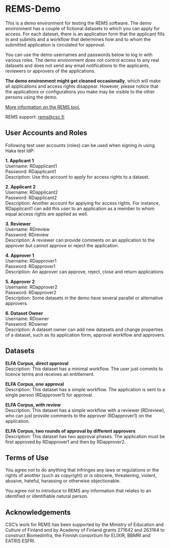 # REMS-Demo

This is a demo environment for testing the REMS software. The demo environment has a couple of fictional datasets to which you can apply for access. For each dataset, there is an application form that the applicant fills in and submits and a workflow that determines how and to whom the submitted application is circulated for approval.

You can use the demo usernames and passwords below to log in with various roles. The demo environment does not control access to any real datasets and does not send any email notifications to the applicants, reviewers or approvers of the applications.

**The demo environment might get cleaned occasionally**, which will make all applications and access rights disappear. However, please notice that the applications or configurations you make may be visible to the other persons using the demo.

[More information on the REMS tool.](http://www.csc.fi/rems)

REMS support: rems@csc.fi

## User Accounts and Roles

Following test user accounts (roles) can be used when signing in using Haka test IdP:

**1. Applicant 1**<br/>
Username: RDapplicant1<br/>
Password: RDapplicant1<br/>
Description: Use this account to apply for access rights to a dataset.

**2. Applicant 2**<br/>
Username: RDapplicant2<br/>
Password: RDapplicant2<br/>
Description: Another account for applying for access rights. For instance, RDapplicant1 can add this user to an application as a member to whom equal access rights are applied as well.

**3. Reviewer**<br/>
Username: RDreview<br/>
Password: RDreview<br/>
Description: A reviewer can provide comments on an application to the approver but cannot approve or reject the application.

**4. Approver 1**<br/>
Username: RDapprover1<br/>
Password: RDapprover1<br/>
Description: An approver can approve, reject, close and return applications

**5. Approver 2**<br/>
Username: RDapprover2<br/>
Password: RDapprover2<br/>
Description: Some datasets in the demo have several parallel or alternative approvers.

**6. Dataset Owner**<br/>
Username: RDowner<br/>
Password: RDowner<br/>
Description: A dataset owner can add new datasets and change properties of a dataset, such as its application form, approval workflow and approvers.

## Datasets

**ELFA Corpus, direct approval**<br/>
Description: This dataset has a minimal workflow. The user just commits to licence terms and receives an entitlement.

**ELFA Corpus, one approval**<br/>
Description: This dataset has a simple workflow. The application is sent to a single person (RDapprover1) for approval.

**ELFA Corpus, with review**<br/>
Description: This dataset has a simple workflow with a reviewer (RDreview), who can just provide comments to the approver (RDapprover1) on the application.

**ELFA Corpus, two rounds of approval by different approvers**<br/>
Description: This dataset has two approval phases. The application must be first approved by RDapprover1 and then by RDapprover2.

## Terms of Use

You agree not to do anything that infringes any laws or regulations or the rights of another (such as copyright) or is obscene, threatening, violent, abusive, hateful, harassing or otherwise objectionable.

You agree not to introduce to REMS any information that relates to an identified or identifiable natural person.

## Acknowledgements

CSC’s work for REMS has been supported by the Ministry of Education and Culture of Finland and by Academy of Finland grants 271642 and 263164 to construct Biomedinfra, the Finnish consortium for ELIXIR, BBMRI and EATRIS ESFRI.
